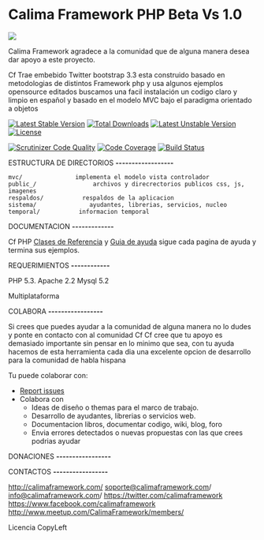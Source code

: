 Calima Framework  PHP Beta Vs 1.0
===========================

<img src="http://www.calimaframework.com/public_/images/ascii_Cf.PNG"/>


Calima Framework agradece a la comunidad que de alguna manera desea dar apoyo a este proyecto.


Cf  Trae embebido Twitter bootstrap 3.3 esta construido basado en metodologias de distintos Framework php y usa algunos ejemplos opensource editados 
buscamos una facil instalación un codigo claro y limpio en español y basado en el modelo MVC bajo el paradigma orientado a objetos


[![Latest Stable Version](https://poser.pugx.org/webcol/calima/v/stable.svg)](https://packagist.org/packages/webcol/calima) 
[![Total Downloads](https://poser.pugx.org/webcol/calima/downloads.svg)](https://packagist.org/packages/webcol/calima) 
[![Latest Unstable Version](https://poser.pugx.org/webcol/calima/v/unstable.svg)](https://packagist.org/packages/webcol/calima) 
[![License](https://poser.pugx.org/webcol/calima/license.svg)](https://packagist.org/packages/webcol/calima)

[![Scrutinizer Code Quality](https://scrutinizer-ci.com/g/webcol/Calima/badges/quality-score.png?b=master)](https://scrutinizer-ci.com/g/webcol/Calima/?branch=master)
[![Code Coverage](https://scrutinizer-ci.com/g/webcol/Calima/badges/coverage.png?b=master)](https://scrutinizer-ci.com/g/webcol/Calima/?branch=master)
[![Build Status](https://scrutinizer-ci.com/g/webcol/Calima/badges/build.png?b=master)](https://scrutinizer-ci.com/g/webcol/Calima/build-status/master)



ESTRUCTURA DE DIRECTORIOS
**------------------**

```
mvc/               implementa el modelo vista controlador
public_/                archivos y direcrectorios publicos css, js, imagenes
respaldos/           respaldos de la aplicacion
sistema/               ayudantes, librerias, servicios, nucleo
temporal/			informacion temporal 
```


DOCUMENTACION
**-------------**

Cf PHP [Clases de Referencia](http://www.calimaframework.com/clases/) y 
 [Guia de ayuda](http://www.calimaframework.com/blog/) sigue cada pagina de ayuda y termina sus ejemplos.



REQUERIMIENTOS
**------------**

PHP 5.3.
Apache 2.2
Mysql 5.2

Multiplataforma


COLABORA
**-----------------**

Si crees que puedes ayudar a la comunidad de alguna manera no lo dudes y ponte en contacto con al comunidad Cf
Cf cree que tu apoyo es demasiado importante sin pensar en lo minimo que sea, con tu ayuda hacemos de esta herramienta cada dia una excelente opcion de desarrollo para la comunidad  de habla hispana

Tu puede colaborar con:


* [Report issues](https://github.com/webcol/Calima/issues)
* Colabora con
    - Ideas de diseño o themas para el marco de trabajo.
    - Desarrollo de ayudantes, librerias o servicios web.
	- Documentacion libros, documentar codigo, wiki, blog, foro
	- Envia errores detectados o nuevas propuestas con las que crees podrias ayudar


DONACIONES
**-----------------**

CONTACTOS
**-----------------**

http://calimaframework.com/
soporte@calimaframework.com/
info@calimaframework.com/
https://twitter.com/calimaframework
https://www.facebook.com/calimaframework
http://www.meetup.com/CalimaFramework/members/

Licencia CopyLeft

